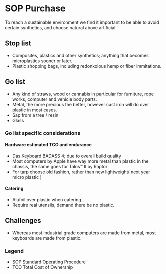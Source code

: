 # SOP Purchase

To reach a sustainable environment we find it important to be able to avoid certain synthetics, and choose natural above artificial.

## Stop list

* Composites, plastics and other synthetics; anything that becomes microplastics sooner or later.
* Plastic shopping bags, including redonkolous hemp or fiber immitations.

## Go list

* Any kind of straws, wood or cannabis in particular for furniture, rope works, computer and vehicle body parts.
* Metal, the more precious the better, however cast iron will do over plastic in most cases.
* Sap from a tree / resin
* Glass

### Go list specific considerations

#### Hardware estimated TCO and endurance
* Das Keyboard BADASS 4; due to overall build quality
* Most computers by Apple have way more metal than plastic in the chassis, the same goes for Talos™ II by Raptor
* For tarp choose old fashion, rather than new lightweight( next year micro plastic )

#### Catering
* Alufoil over plastic when catering.
* Require real utensils, demand there be no plastic.

## Challenges
* Whereas most industrial grade computers are made from metal, most keyboards are made from plastic.

### Legend
* SOP Standard Operating Procedure
* TCO Total Cost of Ownership
